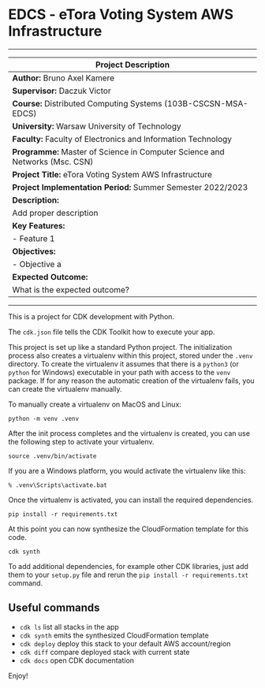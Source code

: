 
# EDCS - eTora Voting System AWS Infrastructure

---

| Project Description                                      |
|---------------------------------------------------------|
| **Author:** Bruno Axel Kamere                                   |
| **Supervisor:** Daczuk Victor                                   |
| **Course:** Distributed Computing Systems (103B-CSCSN-MSA-EDCS)  |
| **University:** Warsaw University of Technology  |
| **Faculty:** Faculty of Electronics and Information Technology  |
| **Programme:** Master of Science in Computer Science and Networks (Msc. CSN)  |
| **Project Title:**  eTora Voting System AWS Infrastructure|
| **Project Implementation Period:** Summer Semester 2022/2023                    |
| **Description:**                                         |
| Add proper description |
| **Key Features:**                                        |
| - Feature 1          |
| **Objectives:**                                          |
| - Objective a |
| **Expected Outcome:**                                    |
| What is the expected outcome? |

---

This is a project for CDK development with Python.

The `cdk.json` file tells the CDK Toolkit how to execute your app.

This project is set up like a standard Python project.  The initialization
process also creates a virtualenv within this project, stored under the `.venv`
directory.  To create the virtualenv it assumes that there is a `python3`
(or `python` for Windows) executable in your path with access to the `venv`
package. If for any reason the automatic creation of the virtualenv fails,
you can create the virtualenv manually.

To manually create a virtualenv on MacOS and Linux:

```
python -m venv .venv
```

After the init process completes and the virtualenv is created, you can use the following
step to activate your virtualenv.

```
source .venv/bin/activate
```

If you are a Windows platform, you would activate the virtualenv like this:

```
% .venv\Scripts\activate.bat
```

Once the virtualenv is activated, you can install the required dependencies.

```
pip install -r requirements.txt
```

At this point you can now synthesize the CloudFormation template for this code.

```
cdk synth
```

To add additional dependencies, for example other CDK libraries, just add
them to your `setup.py` file and rerun the `pip install -r requirements.txt`
command.

## Useful commands

* `cdk ls`          list all stacks in the app
* `cdk synth`       emits the synthesized CloudFormation template
* `cdk deploy`      deploy this stack to your default AWS account/region
* `cdk diff`        compare deployed stack with current state
* `cdk docs`        open CDK documentation

Enjoy!
